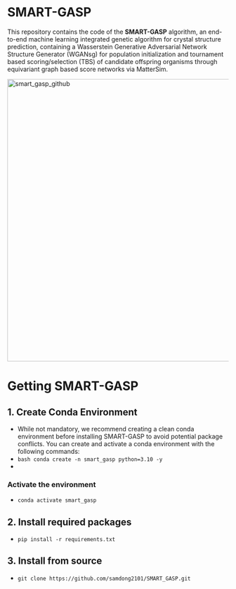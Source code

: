 # SMART-GASP
This repository contains the code of the **SMART-GASP** algorithm, an end-to-end machine learning integrated genetic algorithm for crystal structure prediction, containing a Wasserstein Generative Adversarial Network Structure Generator (WGANsg) 
for population initialization and tournament based scoring/selection (TBS) of candidate offspring organisms through equivariant graph based score networks via MatterSim. 


<img width="2500" height="642" alt="smart_gasp_github" src="https://github.com/user-attachments/assets/10a498a8-dbb7-4d16-9280-2d4a0d93a7ae" />

# Getting SMART-GASP

## 1. Create Conda Environment
- While not mandatory, we recommend creating a clean conda environment before installing SMART-GASP to avoid potential package conflicts. You can create and activate a conda environment with the following commands:
- ```bash conda create -n smart_gasp python=3.10 -y```
- 
### Activate the environment
- ```conda activate smart_gasp```

## 2. Install required packages
- ```pip install -r requirements.txt```

## 3. Install from source
- ```git clone https://github.com/samdong2101/SMART_GASP.git```
